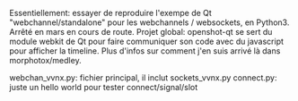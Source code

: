 Essentiellement: essayer de reproduire l'exempe de Qt "webchannel/standalone" pour les webchannels / websockets, en Python3.
Arrêté en mars en cours de route.
Projet global: openshot-qt se sert du module webkit de Qt pour faire communiquer son code avec du javascript pour 
afficher la timeline. Plus d'infos sur comment j'en suis arrivé là dans morphotox/medley.

webchan_vvnx.py: fichier principal, il inclut sockets_vvnx.py
connect.py: juste un hello world pour tester connect/signal/slot

